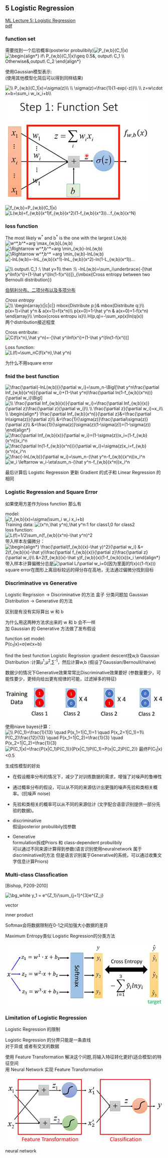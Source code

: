 ## 5 Logistic Regression
[ML Lecture 5: Logistic Regression](https://www.youtube.com/watch?v=hSXFuypLukA&list=PLJV_el3uVTsPy9oCRY30oBPNLCo89yu49&index=10)  
[pdf](http://speech.ee.ntu.edu.tw/~tlkagk/courses/ML_2016/Lecture/Logistic%20Regression%20(v3).pdf)

### function set
需要找到一个后验概率(posterior probulibily)<img src="https://latex.codecogs.com/gif.latex?\bg_white&space;P_{w,b}(C_1|x)" title="P_{w,b}(C_1|x)" />  
<img src="https://latex.codecogs.com/gif.latex?\bg_white&space;\begin{align*}&space;if\&space;P_{w,b}(C_1|x)\geq&space;0.5&,&space;output\&space;C_1&space;\\&space;Otherwise&,output\&space;C_2&space;\end{align*}" title="\begin{align*} if\ P_{w,b}(C_1|x)\geq 0.5&, output\ C_1 \\ Otherwise&,output\ C_2 \end{align*}" />

使用Gaussian模型表示:  
(使用其他模型化简后可以得到同样结果)

<img src="https://latex.codecogs.com/gif.latex?\bg_white&space;\\&space;P_{w,b}(C_1|x)=\sigma(z)\\&space;\\&space;\sigma(z)=\frac{1}{1-exp(-z)}\\&space;\\&space;z=w\cdot&space;x&plus;b=\sum_i&space;w_ix_i&plus;b\\" title="\\ P_{w,b}(C_1|x)=\sigma(z)\\ \\ \sigma(z)=\frac{1}{1-exp(-z)}\\ \\ z=w\cdot x+b=\sum_i w_ix_i+b\\" />

![function-setjpg](./img/005-function-setjpg.jpg)  
<img src="https://latex.codecogs.com/gif.latex?\bg_white&space;f_{w,b}=P_{w,b}(C_1|x)" title="f_{w,b}=P_{w,b}(C_1|x)" />  
<img src="https://latex.codecogs.com/gif.latex?\bg_white&space;L(w,b)=f_{w,b}(x^1)f_{w,b}(x^2)(1-f_{w,b}(x^3))...f_{w,b}(x^N)" title="L(w,b)=f_{w,b}(x^1)f_{w,b}(x^2)(1-f_{w,b}(x^3))...f_{w,b}(x^N)" />

### loss function

The most likely w<sup>\*</sup> and  b<sup>*</sup> is the one with the largest L(w,b)  
<img src="https://latex.codecogs.com/gif.latex?\bg_white&space;w^*,b^*=arg&space;\max_{w,b}L(w,b)" title="w^*,b^*=arg \max_{w,b}L(w,b)" />  
<img src="https://latex.codecogs.com/gif.latex?\bg_white&space;\Rightarrow&space;w^*,b^*=arg&space;\min_{w,b}-lnL(w,b)" title="\Rightarrow w^*,b^*=arg \min_{w,b}-lnL(w,b)" />  
<img src="https://latex.codecogs.com/gif.latex?\bg_white&space;\Rightarrow&space;w^*,b^*&space;=arg&space;\min_{w,b}-lnL(w,b)" title="\Rightarrow w^*,b^* =arg \min_{w,b}-lnL(w,b)" />  
<img src="https://latex.codecogs.com/gif.latex?\bg_white&space;-lnL(w,b)=-lnL_{w,b}(x^1)-lnL_{w,b}(x^2)-ln(1-L_{w,b}(x^1))..." title="-lnL(w,b)=-lnL_{w,b}(x^1)-lnL_{w,b}(x^2)-ln(1-L_{w,b}(x^1))..." />

<img src="https://latex.codecogs.com/gif.latex?\bg_white&space;\\&space;output\&space;C_1&space;:\&space;\hat&space;y=1\\&space;then&space;:\\&space;-lnL(w,b)=\sum_i\underbrace{-[\hat&space;y^ilnf(x^i)&plus;(1-\hat&space;y^i)ln(1-f(x^i))]}_{\mbox{Cross&space;entropy&space;between&space;two&space;Bernoulli&space;distribution}}" title="\\ output\ C_1 :\ \hat y=1\\ then :\\ -lnL(w,b)=\sum_i\underbrace{-[\hat y^ilnf(x^i)+(1-\hat y^i)ln(1-f(x^i))]}_{\mbox{Cross entropy between two Bernoulli distribution}}" />  

[伯努利分布、二项分布以及多项分布](https://zhuanlan.zhihu.com/p/261098088)

*Cross entropy*
<img src="https://latex.codecogs.com/gif.latex?\bg_white&space;\\&space;\begin{array}{|c|c|}&space;mbox{Distribute&space;p:}&&space;mbox{Distribute&space;q:}\\&space;p(x=1)=\hat&space;y^n&space;&&space;a(x=1)=f(x^n)\\&space;p(x=0)=1-\hat&space;y^n&space;&&space;a(x=0)=1-f(x^n)&space;\end{array}\\&space;\mbox{cross&space;entropu&space;is}\\&space;H(p,q)=-\sum_xp(x)ln(q(x))" title="\\ \begin{array}{|c|c|} mbox{Distribute p:}& mbox{Distribute q:}\\ p(x=1)=\hat y^n & a(x=1)=f(x^n)\\ p(x=0)=1-\hat y^n & a(x=0)=1-f(x^n) \end{array}\\ \mbox{cross entropu is}\\ H(p,q)=-\sum_xp(x)ln(q(x))" />  
两个distribution接近程度

Cross entribute:  
<img src="https://latex.codecogs.com/gif.latex?\bg_white&space;C(f(x^n),\hat&space;y^n)=-[\hat&space;y^ilnf(x^i)&plus;(1-\hat&space;y^i)ln(1-f(x^i))]" title="C(f(x^n),\hat y^n)=-[\hat y^ilnf(x^i)+(1-\hat y^i)ln(1-f(x^i))]" />

Loss function:  
<img src="https://latex.codecogs.com/gif.latex?\bg_white&space;L(f)=\sum_nC(f(x^n),\hat&space;y^n)" title="L(f)=\sum_nC(f(x^n),\hat y^n)" />

为什么不用square error

### fnid the best function
<img src="https://latex.codecogs.com/gif.latex?\bg_white&space;\frac{\partial(-lnL(w,b))}{\partial&space;w_i}=\sum_n-\Bigl[\hat&space;y^n\frac{\partial&space;lnf_{w,b}(x^n)}{\partial&space;w_i}&plus;(1-\hat&space;y^n)\frac{\partial&space;ln(1-f_{w,b}(x^n))}{\partial&space;w_i}\Bigl]" title="\frac{\partial(-lnL(w,b))}{\partial w_i}=\sum_n-\Bigl[\hat y^n\frac{\partial lnf_{w,b}(x^n)}{\partial w_i}+(1-\hat y^n)\frac{\partial ln(1-f_{w,b}(x^n))}{\partial w_i}\Bigl]" />

<img src="https://latex.codecogs.com/gif.latex?\bg_white&space;\\&space;\frac{\partial&space;lnf_{w,b}(x)}{\partial&space;w_i}=\frac{\partial&space;lnf_{w,b}(x)}{\partial&space;z}\frac{\partial&space;z}{\partial&space;w_i}\\&space;\\&space;\frac{\partial&space;z}{\partial&space;w_i}=x_i\\&space;\\&space;\begin{align*}&space;\frac{\partial&space;lnf_{w,b}(x^n)}{\partial&space;z}&=\frac{\partial&space;ln\sigma(z)}{\partial&space;z}\\&space;&=\frac{1}{\sigma(z)}\frac{\partial\sigma(z)}{\partial&space;z}\\&space;&=\frac{1}{\sigma(z)}\sigma(z)(1-\sigma(z))=(1-\sigma(z))&space;\end{align*}" title="\\ \frac{\partial lnf_{w,b}(x)}{\partial w_i}=\frac{\partial lnf_{w,b}(x)}{\partial z}\frac{\partial z}{\partial w_i}\\ \\ \frac{\partial z}{\partial w_i}=x_i\\ \\ \begin{align*} \frac{\partial lnf_{w,b}(x^n)}{\partial z}&=\frac{\partial ln\sigma(z)}{\partial z}\\ &=\frac{1}{\sigma(z)}\frac{\partial\sigma(z)}{\partial z}\\ &=\frac{1}{\sigma(z)}\sigma(z)(1-\sigma(z))=(1-\sigma(z)) \end{align*}" />

<img src="https://latex.codecogs.com/gif.latex?\bg_white&space;\frac{\partial&space;lnf_{w,b}(x)}{\partial&space;w_i}=(1-\sigma(z))x_i=(1-f_{w,b}(x^n))x_i^n" title="\frac{\partial lnf_{w,b}(x)}{\partial w_i}=(1-\sigma(z))x_i=(1-f_{w,b}(x^n))x_i^n" />  
<img src="https://latex.codecogs.com/gif.latex?\bg_white&space;\frac{\partial&space;ln(1-f_{w,b}(x^n))}{\partial&space;w_i}=\sigma(z)x_i=f_{w,b}(x^n)x_i^n" title="\frac{\partial ln(1-f_{w,b}(x^n))}{\partial w_i}=\sigma(z)x_i=f_{w,b}(x^n)x_i^n" />

<img src="https://latex.codecogs.com/gif.latex?\bg_white&space;\frac{-lnL(w,b)}{\partial&space;w_i}=\sum_n-(\hat&space;y^n-f_{w,b}(x^n))x_i^n" title="\frac{-lnL(w,b)}{\partial w_i}=\sum_n-(\hat y^n-f_{w,b}(x^n))x_i^n" />

<img src="https://latex.codecogs.com/gif.latex?\bg_white&space;w_i&space;\leftarrow&space;w_i-\eta\sum_n-(\hat&space;y^n-f_{w,b}(x^n))x_i^n" title="w_i \leftarrow w_i-\eta\sum_n-(\hat y^n-f_{w,b}(x^n))x_i^n" />

最后计算后 Logistic Regression 更新 Gradient 的式子和 Linear Regression 的相同

### Logistic Regression and Square Error
如果使用方差作为loss function 那么有

model:  
<img src="https://latex.codecogs.com/gif.latex?\bg_white&space;f_{w,b}(x)=\sigma(\sum_i&space;w_i&space;x_i&plus;b)" title="f_{w,b}(x)=\sigma(\sum_i w_i x_i+b)" />  
Training data: <img src="https://latex.codecogs.com/gif.latex?\bg_white&space;(x^n,\hat&space;y^n),\hat&space;y^n" title="(x^n,\hat y^n),\hat y^n" />:1 for class1,0 for class2  
loss function:  
<img src="https://latex.codecogs.com/gif.latex?\bg_white&space;L(f)=1/2\sum_n(f_{w,b}(x^n)-\hat&space;y^n)^2" title="L(f)=1/2\sum_n(f_{w,b}(x^n)-\hat y^n)^2" />  
带入样本左偏微分：  
<img src="https://latex.codecogs.com/gif.latex?\bg_white&space;\begin{align*}&space;\frac{\partial(f_{w,b}(x)-\hat&space;y)^2}{\partial&space;w_i}&space;&=&space;2(f_{w,b}(x)-\hat&space;y)\frac{\partial&space;f_{w,b}(x)}{\partial&space;z}\frac{\partial&space;z}{\partial&space;w_i}\\&space;&=2(f_{w,b}(x)-\hat&space;y)f_{w,b}(x)(1-f_{w,b}(x))x_i&space;\end{align*}" title="\begin{align*} \frac{\partial(f_{w,b}(x)-\hat y)^2}{\partial w_i} &= 2(f_{w,b}(x)-\hat y)\frac{\partial f_{w,b}(x)}{\partial z}\frac{\partial z}{\partial w_i}\\ &=2(f_{w,b}(x)-\hat y)f_{w,b}(x)(1-f_{w,b}(x))x_i \end{align*}" />  
带入样本计算偏微分总是<img src="https://latex.codecogs.com/gif.latex?\bg_white&space;\partial&space;L/\partial&space;w_i=0" title="\partial L/\partial w_i=0" />(因为里面的f(x)&cdot;(1-f(x)))  
square error在图形上离目标较远的得分存在高地，无法通过偏微分找到目标

### Discriminative vs Generative
Logistic Regrission -> Discriminative 的方法
盒子 分类问题加 Gaussian Distribution -> Generative 的方法

区别是有没有实际算出 w 和 b 

为什么用这两种方法求出来的 w 和 b 会不一样  
加 Gaussian 的 Generative 方法做了发布假设  

function set model:  
P(c<sub>1</sub>|x)=&sigma;(w&cdot;x+b)

find the best function
Logistic Regrission :gradient descent找w,b
Gaussian Distribution :计算&mu;<sup>1</sup>,&mu;<sup>2</sup>,&sum;<sup>-1</sup>，然后计算w,b (假设了Gaussian/Bernoulli/naive)

数据少的情况下Generative效果常常比Discriminative效果要好
(参数量要少，可能性要少，更倾向给出更有规律的可能，过滤掉多的特征)

![005-g-vs-d](./img/005-g-vs-d.jpg)

使用niave bayes计算：  
<img src="https://latex.codecogs.com/gif.latex?\bg_white&space;\\&space;P(C_1)=\frac{1}{13}&space;\quad&space;P(x_1=1|C_1)=1&space;\quad&space;P(x_2=1|C_1)=1\\&space;P(C_2)\frac{12}{13}&space;\quad&space;P(x_1=1|C_2)=\frac{1}{3}&space;\quad&space;P(x_2=1|C_2)=\frac{1}{3}" title="\\ P(C_1)=\frac{1}{13} \quad P(x_1=1|C_1)=1 \quad P(x_2=1|C_1)=1\\ P(C_2)\frac{12}{13} \quad P(x_1=1|C_2)=\frac{1}{3} \quad P(x_2=1|C_2)=\frac{1}{3}" />  
<img src="https://latex.codecogs.com/gif.latex?\bg_white&space;P(C_1|x)=\frac{P(x|C_1)P(C_1)}{P(x|C_1)P(C_1)&plus;P(x|C_2)P(C_2)}" title="P(C_1|x)=\frac{P(x|C_1)P(C_1)}{P(x|C_1)P(C_1)+P(x|C_2)P(C_2)}" />
最终P(C<sub>1</sub>|x)&lt;0.5

生成性模型的好处
- 在假设概率分布的情况下，减少了对训练数据的需求，增强了对噪声的鲁棒性
- 通过概率分布的假设，可以从不同的来源估计出更强的噪声先验和类相关概率。(抗噪声 noise)
- 先验和类相关的概率可以从不同的来源估计 (文字配合语音识别提供一部分先验的数据)。

- discriminative  
 假设posterior probulibily找参数

- Generative  
  formulation拆成Priors 和 class-dependent probulibily  
  可以通过不同来源计算得到参数(语言识别使用neuralnetwork 属于discriminative的方法 但是语言识别属于Generative的系统，可以通过收集文字信息计算Priors)


### Multi-class Classfication
\[Bishop, P209-2010\]

<img src="https://latex.codecogs.com/gif.image?\dpi{110}&space;\bg_white&space;y_1&space;=&space;e^{Z_1}/\sum_{j=1}^{3}e^{Z_j}" title="\bg_white y_1 = e^{Z_1}/\sum_{j=1}^{3}e^{Z_j}" />

vector 
<!-- scheler?? -->
inner product

Softmax会将数据限制在0-1之间加强大小数据的差异

Maximum Entropy类似 Logistic Regression的分类方法

![005-multi-classification.jpg](./img/005-multi-classification.jpg)

### Limitation of Logistic Regression
Logistic Regression 的限制

Logistic Regression 的分界只能是一条直线  
对于异或 或者有交叉的数据

使用 Feature Transformation 解决这个问题,将输入特征转化更好(适合模型)的特征空间  
用 Neural Network 实现 Feature Transformation  


![005-cascading-model.jpg](./img/005-cascading-model.jpg)

neural network